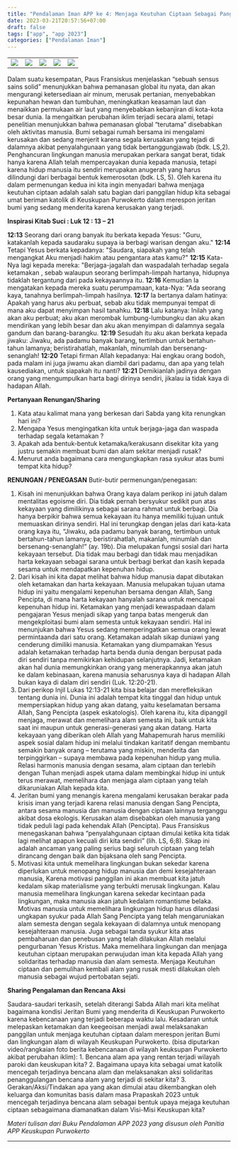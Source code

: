 ```yaml
---
title: "Pendalaman Iman APP ke 4: Menjaga Keutuhan Ciptaan Sebagai Panggilan Orang Beriman"
date: 2023-03-21T20:57:56+07:00
draft: false
tags: ["app", "app 2023"]
categories: ["Pendalaman Iman"]
---
```

| | | | | |
|---|---|---|---|---|
| ![](/img/app21mar232.jpg) | ![](/img/app21mar236.jpg) | ![](/img/app21mar237.jpg) | ![](/img/app21mar238.jpg) | ![](/img/app21mar239.jpg) |



Dalam suatu kesempatan, Paus Fransiskus menjelaskan “sebuah sensus sains solid” menunjukkan bahwa pemanasan global itu nyata, dan akan mengurangi ketersediaan air minum, merusak pertanian, menyebabkan kepunahan hewan dan tumbuhan, meningkatkan keasaman laut dan menaikkan permukaan air laut yang menyebabkan kebanjiran di kota-kota besar dunia. Ia mengaitkan perubahan iklim terjadi secara alami, tetapi penelitian menunjukkan bahwa pemanasan global “terutama” disebabkan oleh aktivitas manusia. Bumi sebagai rumah bersama ini mengalami kerusakan dan sedang menjerit karena segala kerusakan yang tejadi di dalamnya akibat penyalahgunaan yang tidak bertanggungjawab (bdk. LS,2). Penghancuran lingkungan manusia merupakan perkara sangat berat, tidak hanya karena Allah telah mempercayakan dunia kepada manusia, tetapi karena hidup manusia itu sendiri merupakan anugerah yang harus dilindungi dari berbagai bentuk kemerosotan (bdk. LS, 5). Oleh karena itu dalam permenungan kedua ini kita ingin menyadari bahwa menjaga keutuhan ciptaan adalah salah satu bagian dari panggilan hidup kita sebagai umat beriman katolik di Keuskupan Purwokerto dalam merespon jeritan bumi yang sedang menderita karena kerusakan yang terjadi.

**Inspirasi Kitab Suci : Luk 12 : 13 – 21** 

**12:13** Seorang dari orang banyak itu berkata kepada Yesus: "Guru, katakanlah kepada saudaraku supaya ia berbagi warisan dengan aku." 
**12:14** Tetapi Yesus berkata kepadanya: "Saudara, siapakah yang telah mengangkat Aku menjadi hakim atau pengantara atas kamu?" 
**12:15** Kata-Nya lagi kepada mereka: "Berjaga-jagalah dan waspadalah terhadap segala ketamakan , sebab walaupun seorang berlimpah-limpah hartanya, hidupnya tidaklah tergantung dari pada kekayaannya itu. 
**12:16** Kemudian Ia mengatakan kepada mereka suatu perumpamaan, kata-Nya: "Ada seorang kaya, tanahnya berlimpah-limpah hasilnya. 
**12:17** Ia bertanya dalam hatinya: Apakah yang harus aku perbuat, sebab aku tidak mempunyai tempat di mana aku dapat menyimpan hasil tanahku. 
**12:18** Lalu katanya: Inilah yang akan aku perbuat; aku akan merombak lumbung-lumbungku dan aku akan mendirikan yang lebih besar dan aku akan menyimpan di dalamnya segala gandum dan barang-barangku. 
**12:19** Sesudah itu aku akan berkata kepada jiwaku: Jiwaku, ada padamu banyak barang, tertimbun untuk bertahun-tahun lamanya; beristirahatlah, makanlah, minumlah dan bersenang-senanglah! 
**12:20** Tetapi firman Allah kepadanya: Hai engkau orang bodoh, pada malam ini juga jiwamu akan diambil dari padamu, dan apa yang telah kausediakan, untuk siapakah itu nanti? 
**12:21** Demikianlah jadinya dengan orang yang mengumpulkan harta bagi dirinya sendiri, jikalau ia tidak kaya di hadapan Allah.

**Pertanyaan Renungan/Sharing** 

1.  Kata atau kalimat mana yang berkesan dari Sabda yang kita renungkan hari ini? 
2.  Mengapa Yesus mengingatkan kita untuk berjaga-jaga dan waspada terhadap segala ketamakan ? 
3.  Apakah ada bentuk-bentuk ketamaka/kerakusann disekitar kita yang justru semakin membuat bumi dan alam sekitar menjadi rusak? 
4.  Menurut anda bagaimana cara mengungkapkan rasa syukur atas bumi tempat kita hidup? 

**RENUNGAN / PENEGASAN** 
Butir-butir permenungan/penegasan: 

1.  Kisah ini menunjukkan bahwa Orang kaya dalam perikop ini jatuh dalam mentalitas egoisme diri. Dia tidak pernah bersyukur sedikit pun atas kekayaan yang dimilikinya sebagai sarana rahmat untuk berbagi. Dia hanya berpikir bahwa semua kekayaan itu hanya memiliki tujuan untuk memuaskan dirinya sendiri. Hal ini terungkap dengan jelas dari kata-kata orang kaya itu, “Jiwaku, ada padamu banyak barang, tertimbun untuk bertahun-tahun lamanya; beristirahatlah, makanlah, minumlah dan bersenang-senanglah!” (ay. 19b). Dia melupakan fungsi sosial dari harta kekayaan tersebut. Dia tidak mau berbagi dan tidak mau menjadikan harta kekayaan sebagai sarana untuk berbagi berkat dan kasih kepada sesama untuk mendapatkan kepenuhan hidup. 
2.  Dari kisah ini kita dapat melihat bahwa hidup manusia dapat dibutakan oleh ketamakan dan harta kekayaan. Manusia melupakan tujuan utama hidup ini yaitu mengalami kepenuhan bersama dengan Allah, Sang Pencipta, di mana harta kekayaan hanyalah sarana untuk mencapai kepenuhan hidup ini. Ketamakan yang menjadi kewaspadaan dalam pengajaran Yesus menjadi sikap yang tanpa batas mengeruk dan mengekploitasi bumi alam semesta untuk kekayaan sendiri. Hal ini menunjukan bahwa Yesus sedang memperingatkan semua orang lewat permintaanda dari satu orang. Ketamakan adalah sikap duniawi yang cenderung dimiliki manusia. Ketamakan yang diumpamakan Yesus adalah ketamakan terhadap harta benda dunia dengan berpusat pada diri sendiri tanpa memikirkan kehidupan selanjutnya. Jadi, ketamakan akan hal dunia memungkinkan orang yang menerapkannya akan jatuh ke dalam kebinasaan, karena manusia seharusnya kaya di hadapan Allah bukan kaya di dalam diri sendiri (Luk. 12:20-21). 
3.  Dari perikop Injil Lukas 12:13-21 kita bisa belajar dan merefleksikan tentang dunia ini. Dunia ini adalah tempat kita tinggal dan hidup untuk mempersiapkan hidup yang akan datang, yaitu keselamatan bersama Allah, Sang Pencipta (aspek eskatologis). Oleh karena itu, kita dipanggil menjaga, merawat dan memelihara alam semesta ini, baik untuk kita saat ini maupun untuk generasi-generasi yang akan datang. Harta kekayaan yang diberikan oleh Allah yang Mahapemurah harus memiliki aspek sosial dalam hidup ini melalui tindakan karitatif dengan membantu semakin banyak orang – terutama yang miskin, menderita dan terpinggirkan – supaya membawa pada kepenuhan hidup yang mulia. Relasi harmonis manusia dengan sesama, alam ciptaan dan terlebih dengan Tuhan menjadi aspek utama dalam membingkai hidup ini untuk terus merawat, memelihara dan menjaga alam ciptaan yang telah dikaruniakan Allah kepada kita. 
4.  Jeritan bumi yang menangis karena mengalami kerusakan berakar pada krisis iman yang terjadi karena relasi manusia dengan Sang Pencipta, antara sesama manusia dan manusia dengan ciptaan lainnya terganggu akibat dosa ekologis. Kerusakan alam disebabkan oleh manusia yang tidak peduli lagi pada kehendak Allah (Pencipta). Paus Fransiskus menegaskanan bahwa “penyalahgunaan ciptaan dimulai ketika kita tidak lagi melihat apapun kecuali diri kita sendiri” (lih. LS, 6;8). Sikap ini adalah ancaman yang paling serius bagi seluruh ciptaan yang telah dirancang dengan baik dan bijaksana oleh sang Pencipta. 
5.  Motivasi kita untuk memelihara lingkungan bukan sekedar karena diperlukan untuk menopang hidup manusia dan demi kesejahteraan manusia, Karena motivasi panggilan ini akan membuat kita jatuh kedalam sikap materialisme yang terbukti merusak lingkungan. Kalau manusia memelihara lingkungan karena sekedar kecintaan pada lingkungan, maka manusia akan jatuh kedalam romantisme belaka. Motivas manusia untuk memelihara lingkungan hidup harus dilandasi ungkapan syukur pada Allah Sang Pencipta yang telah mengaruniakan alam semesta dengan segala kekayaan di dalamnya untuk menopang kesejahteraan manusia. Juga sebagai tanda syukur kita atas pembaharuan dan penebusan yang telah dilakukan Allah melalui pengurbanan Yesus Kristus. Maka memelihara lingkungan dan menjaga keutuhan ciptaan merupakan perwujudan iman kita kepada Allah yang solidaritas terhadap manusia dan alam semesta. Menjaga Keutuhan ciptaan dan pemulihan kembali alam yang rusak mesti dilakukan oleh manusia sebagai wujud pertobatan sejati. 

**Sharing Pengalaman dan Rencana Aksi**

Saudara-saudari terkasih, setelah diterangi Sabda Allah mari kita melihat bagaimana kondisi Jeritan Bumi yang menderita di Keuskupan Purwokerto karena kebencanaan yang terjadi beberapa waktu lalu. Kesadaran untuk melepaskan ketamakan dan keegeoisan menjadi awal melaksanakan panggilan untuk menjaga keutuhan ciptaan dalam merespon jeritan Bumi dan lingkungan alam di wilayah Keuskupan Purwokerto. (bisa diputarkan video/rangkaian foto berita kebencanaan di wilayah keuksupan Purwokerto akibat perubahan iklim): 1. Bencana alam apa yang rentan terjadi wilayah paroki dan keuskupan kita? 2. Bagaimana upaya kita sebagai umat katolik mencegah terjadinya bencana alam dan melaksanakan aksi solidaritas penanggulangan bencana alam yang terjadi di sekitar kita? 3. Gerakan/Aksi/Tindakan apa yang akan dimulai atau dikembangkan oleh keluarga dan komunitas basis dalam masa Prapaskah 2023 untuk mencegah terjadinya bencana alam sebagai bentuk upaya mejaga keutuhan ciptaan sebagaimana diamanatkan dalam Visi-Misi Keuskupan kita?

*Materi tulisan dari Buku Pendalaman APP 2023 yang disusun oleh Panitia APP Keuskupan Purwokerto*

------------------------------------------------------------------------